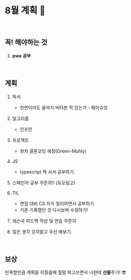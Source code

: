 # 8월 계획 🎁

<br/>

## 꼭! 해야하는 것 

1. **pwa 공부**


<br/>

## 계획

1. 독서
   - 한번이라도 끝까지 버텨본 적 있는가 - 웨이슈잉
2. 알고리즘

   - 인프런
3. 프로젝트 
   - 왓챠 클론코딩 예정(Green-Muhly)
4. JS
   - typescript 책 사서 공부하기.
5. 스페인어 공부 꾸준히!! (듀오링고)
6. TIL

   - 면접 대비 CS 지식 정리하면서 공부하기
   - 기존 기록했던 것 다시보며 수정하기!
7. 레슨곡 피드백 작성 및 연습 꾸준히
8. 많은 생각 갖지말고 우선 해보기.

<br/>

## 보상

만족할만큼 계획을 이뤘을때 월말 회고쓰면서 나한테 **선물**주기! 😎
